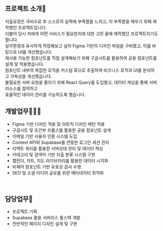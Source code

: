 ## 프로젝트 소개🙌
지출요정은 국비수료 후 스스로의 실력에 부족함을 느끼고, 이 부족함을 채우기 위해 제작했던 프로젝트입니다.<br>
더불어 당시 저에게 어떤 서비스가 필요한지에 대한 고민 끝에 제작했던 프로젝트이기도 합니다.<br>
실무환경과 유사하게 작업해보고 싶어 Figma 기반의 디자인 파일을 구비했고, 이를 바탕으로 UI를
개선했습니다.<br>
재사용 가능한 컴포넌트를 직접 설계해보기 위해 구글시트를 활용하여 공용 컴포넌트를 설계 및 적용했습니다.<br>
컴포넌트 내부의 복잡한 로직을 커스텀 훅으로 추출하여 비즈니스 로직과 UI를 분리하고 가독성을
개선했습니다.<br>
불필요한 서버 요청을 줄이기 위해  React Query를 도입했고, 데이터 캐싱을 통해 서버 리소스를 절약하고<br>
효율적인 데이터 관리를 가능하도록 했습니다.
<br>

## 개발업무🧑🏻‍💻
- Figma 기반 디자인 적용 및 아토믹 디자인 패턴 적용
- 구글시트 및 조건부 프롭스를 활용한 공용 컴포넌트 설계
- 이메일 기반 사용자 인증 시스템 도입
- Context API와 Supabase를 연동한 로그인 세션 관리
- 리액트 쿼리를 활용한 서버상태 관리 및 데이터 캐싱
- 카테고리 및 검색어 기반 지출 분류 시스템 구현
- 캘린더, 차트, 지도 라이브러리를 활용한 데이터 시각화
- 비제어 컴포넌트 기반 유효성 검사 수행
- SEO 및 소셜 미디어 공유를 위한 메타데이터 최적화
<br>

## 담당업무📌
- 프로젝트 기획
- Supabase 활용 서버리스 풀스택 개발
- 전반적인 페이지 디자인 설계 및 구현


